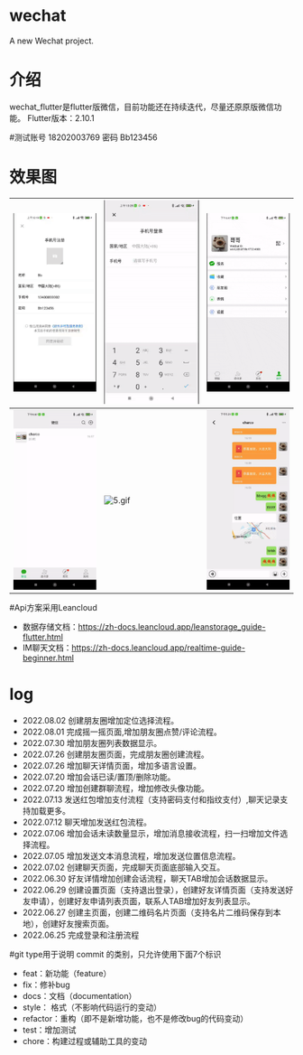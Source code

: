 # wechat

A new Wechat project.

# 介绍
wechat_flutter是flutter版微信，目前功能还在持续迭代，尽量还原原版微信功能。
Flutter版本：2.10.1

#测试账号 18202003769 密码 Bb123456

# 效果图

| ![1.gif](https://github.com/LeeeYudE/flutter_wechat/blob/master/assets/screenshot/screenshot0.gif) | ![2.gif](https://github.com/LeeeYudE/flutter_wechat/blob/master/assets/screenshot/screenshot1.gif) | ![3.gif](https://github.com/LeeeYudE/flutter_wechat/blob/master/assets/screenshot/screenshot2.gif) |
|----------------------------------------------------------------------------------------------------|----------------------------------------------------------------------------------------------------|----------------------------------------------------------------------------------------------------|
| ![4.gif](https://github.com/LeeeYudE/flutter_wechat/blob/master/assets/screenshot/screenshot3.gif) | ![5.gif](https://github.com/LeeeYudE/flutter_wechat/blob/master/assets/screenshot/screenshot4.gif) | ![6.gif](https://github.com/LeeeYudE/flutter_wechat/blob/master/assets/screenshot/screenshot5.gif) |

#Api方案采用Leancloud
* 数据存储文档：https://zh-docs.leancloud.app/leanstorage_guide-flutter.html
* IM聊天文档：https://zh-docs.leancloud.app/realtime-guide-beginner.html

# log

* 2022.08.02 创建朋友圈增加定位选择流程。
* 2022.08.01 完成摇一摇页面,增加朋友圈点赞/评论流程。
* 2022.07.30 增加朋友圈列表数据显示。
* 2022.07.26 创建朋友圈页面，完成朋友圈创建流程。
* 2022.07.26 增加聊天详情页面，增加多语言设置。
* 2022.07.20 增加会话已读/置顶/删除功能。
* 2022.07.20 增加创建群聊流程，增加修改头像功能。
* 2022.07.13 发送红包增加支付流程（支持密码支付和指纹支付）,聊天记录支持加载更多。
* 2022.07.12 聊天增加发送红包流程。
* 2022.07.06 增加会话未读数量显示，增加消息接收流程，扫一扫增加文件选择流程。
* 2022.07.05 增加发送文本消息流程，增加发送位置信息流程。
* 2022.07.02 创建聊天页面，完成聊天页面底部输入交互。 
* 2022.06.30 好友详情增加创建会话流程，聊天TAB增加会话数据显示。
* 2022.06.29 创建设置页面（支持退出登录），创建好友详情页面（支持发送好友申请），创建好友申请列表页面，联系人TAB增加好友列表显示。
* 2022.06.27 创建主页面，创建二维码名片页面（支持名片二维码保存到本地），创建好友搜索页面。
* 2022.06.25 完成登录和注册流程


#git type用于说明 commit 的类别，只允许使用下面7个标识
* feat：新功能（feature）
* fix：修补bug
* docs：文档（documentation）
* style： 格式（不影响代码运行的变动）
* refactor：重构（即不是新增功能，也不是修改bug的代码变动）
* test：增加测试
* chore：构建过程或辅助工具的变动